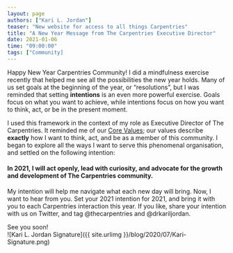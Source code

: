 ```yaml
---
layout: page
authors: ["Kari L. Jordan"]
teaser: "New website for access to all things Carpentries"
title: "A New Year Message from The Carpentries Executive Director"
date: 2021-01-06
time: "09:00:00"
tags: ["Community]
---
```


Happy New Year Carpentries Community! I did a mindfulness exercise recently that helped me see all the possibilities the new year holds. Many of us set goals at the beginning of the year, or “resolutions”, but I was reminded that setting __intentions__ is an even more powerful exercise. Goals focus on what you want to achieve, while intentions focus on how you want to think, act, or be in the present moment.

I used this framework in the context of my role as Executive Director of The Carpentries. It reminded me of our [Core Values](https://carpentries.org/values/); our values describe __exactly__ how I want to think, act, and be as a member of this community. I began to explore all the ways I want to serve this phenomenal organisation, and settled on the following intention:

#### In 2021, I will act openly, lead with curiosity, and advocate for the growth and development of The Carpentries community.

My intention will help me navigate what each new day will bring. Now, I want to hear from you. Set your 2021 intention for 2021, and bring it with you to each Carpentries interaction this year. If you like, share your intention with us on Twitter, and tag @thecarpentries and @drkariljordan.

See you soon!<br />
![Kari L. Jordan Signature]({{ site.urlimg }}/blog/2020/07/Kari-Signature.png)
